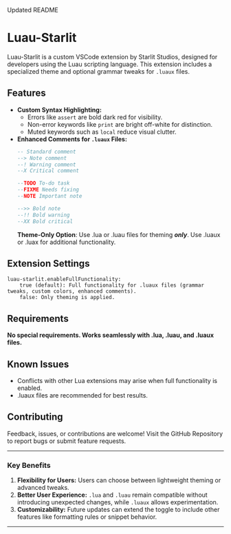 Updated README

# Luau-Starlit

Luau-Starlit is a custom VSCode extension by Starlit Studios, designed for developers using the Luau scripting language. This extension includes a specialized theme and optional grammar tweaks for `.luaux` files.

## Features

- **Custom Syntax Highlighting:**
    - Errors like `assert` are bold dark red for visibility.
    - Non-error keywords like `print` are bright off-white for distinction.
    - Muted keywords such as `local` reduce visual clutter.
- **Enhanced Comments for `.luaux` Files:**
    ```lua
    -- Standard comment
    --> Note comment
    --! Warning comment
    --X Critical comment

    --TODO To-do task
    --FIXME Needs fixing
    --NOTE Important note

    -->> Bold note
    --!! Bold warning
    --XX Bold critical
    ```
    **Theme-Only Option**:
        Use .lua or .luau files for theming ***only***.
        Use .luaux or .luax for additional functionality.

## Extension Settings

    luau-starlit.enableFullFunctionality:
        true (default): Full functionality for .luaux files (grammar tweaks, custom colors, enhanced comments).
        false: Only theming is applied.

## Requirements

**No special requirements. Works seamlessly with .lua, .luau, and .luaux files.**
## Known Issues
- Conflicts with other Lua extensions may arise when full functionality is enabled.
- .luaux files are recommended for best results.


## Contributing

Feedback, issues, or contributions are welcome! Visit the GitHub Repository to report bugs or submit feature requests.


---

### Key Benefits
1. **Flexibility for Users:**
   Users can choose between lightweight theming or advanced tweaks.
2. **Better User Experience:**
   `.lua` and `.luau` remain compatible without introducing unexpected changes, while `.luaux` allows experimentation.
3. **Customizability:**
   Future updates can extend the toggle to include other features like formatting rules or snippet behavior.

---